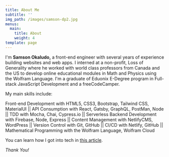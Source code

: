 ```yaml
---
title: About Me
subtitle: ''
img_path: /images/samson-dp2.jpg
menus:
  main:
    title: About
    weight: 4
template: page
---
```

I'm **Samson Okaludo,** a front-end engineer with several years of experience building websites and web apps. I interned at a non-profit, Loss of Generality where he worked with world class professors from Canada and the US to develop online educational modules in Math and Physics using the Wolfram Language. I'm a graduate of Eduonix E-Degree program in Full-stack JavaScript Development and a freeCodeCamper.

<!--StartFragment-->

My main skills include:

Front-end Development with HTML5, CSS3, Bootstrap, Tailwind CSS, MaterialUI || API Consumption with React, Gatsby, GraphQL, PostMan, Node || TDD with Mocha, Chai, Cypress.io || Serverless Backend Development with Firebase, Node, Express || Content Management with NetlifyCMS, WordPress || Version Control with Git, GitHub || CI/CD with Netlify, GitHub || Mathematical Programming with the Wolfram Language, Wolfram Cloud

<!--EndFragment-->

You can learn how I got into tech in [this article](#). 

*Thank You!*